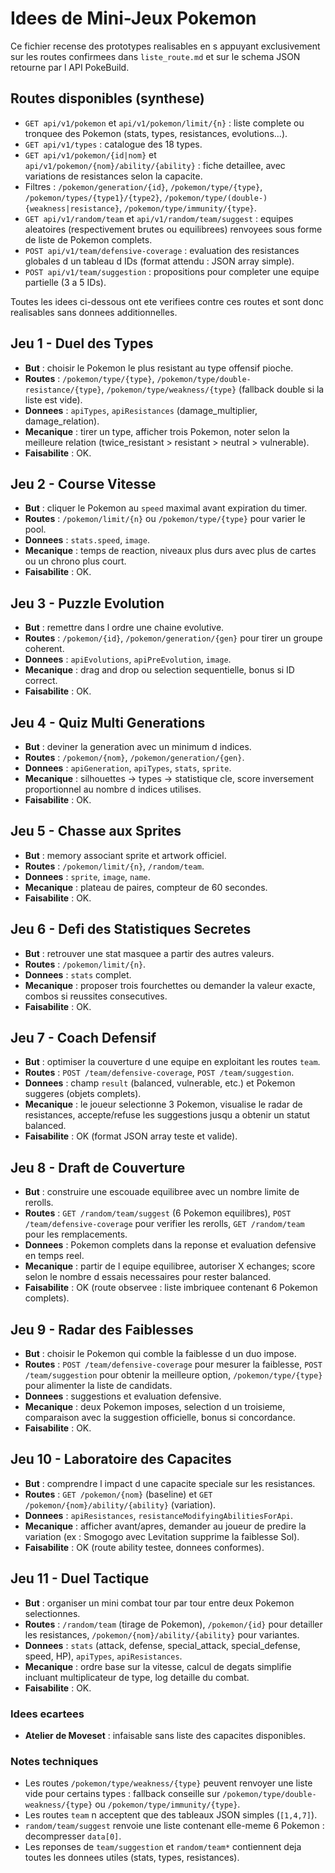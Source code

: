 # Idees de Mini-Jeux Pokemon

Ce fichier recense des prototypes realisables en s appuyant exclusivement sur les routes confirmees dans `liste_route.md` et sur le schema JSON retourne par l API PokeBuild.

## Routes disponibles (synthese)
- `GET api/v1/pokemon` et `api/v1/pokemon/limit/{n}` : liste complete ou tronquee des Pokemon (stats, types, resistances, evolutions...).
- `GET api/v1/types` : catalogue des 18 types.
- `GET api/v1/pokemon/{id|nom}` et `api/v1/pokemon/{nom}/ability/{ability}` : fiche detaillee, avec variations de resistances selon la capacite.
- Filtres : `/pokemon/generation/{id}`, `/pokemon/type/{type}`, `/pokemon/types/{type1}/{type2}`, `/pokemon/type/(double-){weakness|resistance}`, `/pokemon/type/immunity/{type}`.
- `GET api/v1/random/team` et `api/v1/random/team/suggest` : equipes aleatoires (respectivement brutes ou equilibrees) renvoyees sous forme de liste de Pokemon complets.
- `POST api/v1/team/defensive-coverage` : evaluation des resistances globales d un tableau d IDs (format attendu : JSON array simple).
- `POST api/v1/team/suggestion` : propositions pour completer une equipe partielle (3 a 5 IDs).

Toutes les idees ci-dessous ont ete verifiees contre ces routes et sont donc realisables sans donnees additionnelles.

## Jeu 1 - Duel des Types
- **But** : choisir le Pokemon le plus resistant au type offensif pioche.
- **Routes** : `/pokemon/type/{type}`, `/pokemon/type/double-resistance/{type}`, `/pokemon/type/weakness/{type}` (fallback double si la liste est vide).
- **Donnees** : `apiTypes`, `apiResistances` (damage_multiplier, damage_relation).
- **Mecanique** : tirer un type, afficher trois Pokemon, noter selon la meilleure relation (twice_resistant > resistant > neutral > vulnerable).
- **Faisabilite** : OK.

## Jeu 2 - Course Vitesse
- **But** : cliquer le Pokemon au `speed` maximal avant expiration du timer.
- **Routes** : `/pokemon/limit/{n}` ou `/pokemon/type/{type}` pour varier le pool.
- **Donnees** : `stats.speed`, `image`.
- **Mecanique** : temps de reaction, niveaux plus durs avec plus de cartes ou un chrono plus court.
- **Faisabilite** : OK.

## Jeu 3 - Puzzle Evolution
- **But** : remettre dans l ordre une chaine evolutive.
- **Routes** : `/pokemon/{id}`, `/pokemon/generation/{gen}` pour tirer un groupe coherent.
- **Donnees** : `apiEvolutions`, `apiPreEvolution`, `image`.
- **Mecanique** : drag and drop ou selection sequentielle, bonus si ID correct.
- **Faisabilite** : OK.

## Jeu 4 - Quiz Multi Generations
- **But** : deviner la generation avec un minimum d indices.
- **Routes** : `/pokemon/{nom}`, `/pokemon/generation/{gen}`.
- **Donnees** : `apiGeneration`, `apiTypes`, `stats`, `sprite`.
- **Mecanique** : silhouettes -> types -> statistique cle, score inversement proportionnel au nombre d indices utilises.
- **Faisabilite** : OK.

## Jeu 5 - Chasse aux Sprites
- **But** : memory associant sprite et artwork officiel.
- **Routes** : `/pokemon/limit/{n}`, `/random/team`.
- **Donnees** : `sprite`, `image`, `name`.
- **Mecanique** : plateau de paires, compteur de 60 secondes.
- **Faisabilite** : OK.

## Jeu 6 - Defi des Statistiques Secretes
- **But** : retrouver une stat masquee a partir des autres valeurs.
- **Routes** : `/pokemon/limit/{n}`.
- **Donnees** : `stats` complet.
- **Mecanique** : proposer trois fourchettes ou demander la valeur exacte, combos si reussites consecutives.
- **Faisabilite** : OK.

## Jeu 7 - Coach Defensif
- **But** : optimiser la couverture d une equipe en exploitant les routes `team`.
- **Routes** : `POST /team/defensive-coverage`, `POST /team/suggestion`.
- **Donnees** : champ `result` (balanced, vulnerable, etc.) et Pokemon suggeres (objets complets).
- **Mecanique** : le joueur selectionne 3 Pokemon, visualise le radar de resistances, accepte/refuse les suggestions jusqu a obtenir un statut balanced.
- **Faisabilite** : OK (format JSON array teste et valide).

## Jeu 8 - Draft de Couverture
- **But** : construire une escouade equilibree avec un nombre limite de rerolls.
- **Routes** : `GET /random/team/suggest` (6 Pokemon equilibres), `POST /team/defensive-coverage` pour verifier les rerolls, `GET /random/team` pour les remplacements.
- **Donnees** : Pokemon complets dans la reponse et evaluation defensive en temps reel.
- **Mecanique** : partir de l equipe equilibree, autoriser X echanges; score selon le nombre d essais necessaires pour rester balanced.
- **Faisabilite** : OK (route observee : liste imbriquee contenant 6 Pokemon complets).

## Jeu 9 - Radar des Faiblesses
- **But** : choisir le Pokemon qui comble la faiblesse d un duo impose.
- **Routes** : `POST /team/defensive-coverage` pour mesurer la faiblesse, `POST /team/suggestion` pour obtenir la meilleure option, `/pokemon/type/{type}` pour alimenter la liste de candidats.
- **Donnees** : suggestions et evaluation defensive.
- **Mecanique** : deux Pokemon imposes, selection d un troisieme, comparaison avec la suggestion officielle, bonus si concordance.
- **Faisabilite** : OK.

## Jeu 10 - Laboratoire des Capacites
- **But** : comprendre l impact d une capacite speciale sur les resistances.
- **Routes** : `GET /pokemon/{nom}` (baseline) et `GET /pokemon/{nom}/ability/{ability}` (variation).
- **Donnees** : `apiResistances`, `resistanceModifyingAbilitiesForApi`.
- **Mecanique** : afficher avant/apres, demander au joueur de predire la variation (ex : Smogogo avec Levitation supprime la faiblesse Sol).
- **Faisabilite** : OK (route ability testee, donnees conformes).

## Jeu 11 - Duel Tactique
- **But** : organiser un mini combat tour par tour entre deux Pokemon selectionnes.
- **Routes** : `/random/team` (tirage de Pokemon), `/pokemon/{id}` pour detailler les resistances, `/pokemon/{nom}/ability/{ability}` pour variantes.
- **Donnees** : `stats` (attack, defense, special_attack, special_defense, speed, HP), `apiTypes`, `apiResistances`.
- **Mecanique** : ordre base sur la vitesse, calcul de degats simplifie incluant multiplicateur de type, log detaille du combat.
- **Faisabilite** : OK.

### Idees ecartees
- **Atelier de Moveset** : infaisable sans liste des capacites disponibles.

### Notes techniques
- Les routes `/pokemon/type/weakness/{type}` peuvent renvoyer une liste vide pour certains types : fallback conseille sur `/pokemon/type/double-weakness/{type}` ou `/pokemon/type/immunity/{type}`.
- Les routes `team` n acceptent que des tableaux JSON simples (`[1,4,7]`).
- `random/team/suggest` renvoie une liste contenant elle-meme 6 Pokemon : decompresser `data[0]`.
- Les reponses de `team/suggestion` et `random/team*` contiennent deja toutes les donnees utiles (stats, types, resistances).
